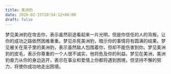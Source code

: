 ```yaml
---
title: 美洲豹
date: 2020-02-15T20:54:12+08:00
draft: false
---
```


梦见美洲豹在攻击你，表示虽然前途看起来一片光明，但是你信任的人的背叛，让你的成功之路依然困难重重。梦见杀死美洲豹，暗示你的事情将有圆满的结果。梦见被关在笼子里的美洲豹，表示虽然敌人包围着你，但却不能伤害到你。梦见美洲豹的皮毛，表示你尊重的一个人很不诚实，他将危及你的利益。梦见在美洲，美洲豹奋力从你的身边逃开，表示在事业和爱情上你都将遇到困境，但坚持不懈的努力，将使你成功地走出困境。